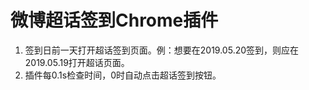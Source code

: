 # 微博超话签到Chrome插件
1. 签到日前一天打开超话签到页面。例：想要在2019.05.20签到，则应在2019.05.19打开超话页面。
2. 插件每0.1s检查时间，0时自动点击超话签到按钮。
